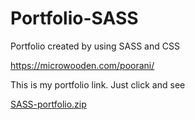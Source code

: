 # Portfolio-SASS
Portfolio created by using SASS and CSS


https://microwooden.com/poorani/


This is my portfolio link. Just click and see

[SASS-portfolio.zip](https://github.com/Poorani-design/Portfolio-SASS/files/8282268/SASS-portfolio.zip)
